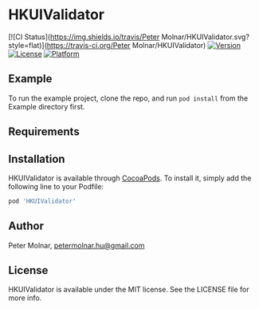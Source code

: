 # HKUIValidator

[![CI Status](https://img.shields.io/travis/Peter Molnar/HKUIValidator.svg?style=flat)](https://travis-ci.org/Peter Molnar/HKUIValidator)
[![Version](https://img.shields.io/cocoapods/v/HKUIValidator.svg?style=flat)](https://cocoapods.org/pods/HKUIValidator)
[![License](https://img.shields.io/cocoapods/l/HKUIValidator.svg?style=flat)](https://cocoapods.org/pods/HKUIValidator)
[![Platform](https://img.shields.io/cocoapods/p/HKUIValidator.svg?style=flat)](https://cocoapods.org/pods/HKUIValidator)

## Example

To run the example project, clone the repo, and run `pod install` from the Example directory first.

## Requirements

## Installation

HKUIValidator is available through [CocoaPods](https://cocoapods.org). To install
it, simply add the following line to your Podfile:

```ruby
pod 'HKUIValidator'
```

## Author

Peter Molnar, petermolnar.hu@gmail.com

## License

HKUIValidator is available under the MIT license. See the LICENSE file for more info.
